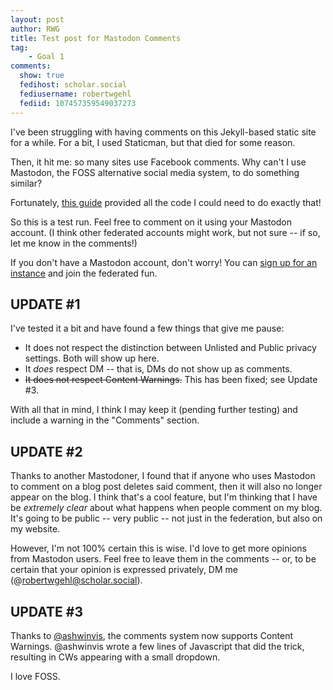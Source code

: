 ```yaml
---
layout: post
author: RWG
title: Test post for Mastodon Comments
tag:
    - Goal 1
comments: 
  show: true
  fedihost: scholar.social
  fediusername: robertwgehl
  fediid: 107457359549037273
---
```

I've been struggling with having comments on this Jekyll-based static site for a while. For a bit, I used Staticman, but that died for some reason.

Then, it hit me: so many sites use Facebook comments. Why can't I use Mastodon, the FOSS alternative social media system, to do something similar?

Fortunately, [this guide](https://blog.xmgz.eu/jekyll-mastodon-comment/) provided all the code I could need to do exactly that!

So this is a test run. Feel free to comment on it using your Mastodon account. (I think other federated accounts might work, but not sure -- if so, let me know in the comments!)

If you don't have a Mastodon account, don't worry! You can [sign up for an instance](https://joinmastodon.org) and join the federated fun. 

UPDATE #1
------

I've tested it a bit and have found a few things that give me pause:
* It does not respect the distinction between Unlisted and Public privacy settings. Both will show up here.
* It *does* respect DM -- that is, DMs do not show up as comments.
* ~~It does not respect Content Warnings.~~ This has been fixed; see Update #3.

With all that in mind, I think I may keep it (pending further testing) and include a warning in the "Comments" section.

UPDATE #2
---------
Thanks to another Mastodoner, I found that if anyone who uses Mastodon to comment on a blog post deletes said comment, then it will also no longer appear on the blog. I think that's a cool feature, but I'm thinking that I have be *extremely clear* about what happens when people comment on my blog. It's going to be public -- very public -- not just in the federation, but also on my website.

However, I'm not 100% certain this is wise. I'd love to get more opinions from Mastodon users. Feel free to leave them in the comments -- or, to be certain that your opinion is expressed privately, DM me (@robertwgehl@scholar.social).

UPDATE #3
---------

Thanks to [@ashwinvis](https://mastodon.acc.sunet.se/@ashwinvis), the comments system now supports Content Warnings. @ashwinvis wrote a few lines of Javascript that did the trick, resulting in CWs appearing with a small dropdown.

I love FOSS.
